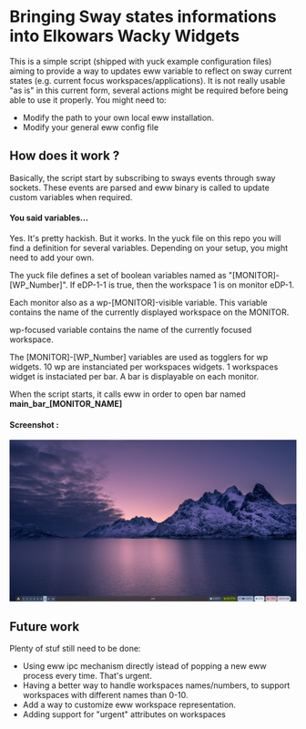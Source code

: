 # Bringing Sway states informations into Elkowars Wacky Widgets

This is a simple script (shipped with yuck example configuration files) aiming to provide a way to updates eww variable to reflect on sway current states (e.g. current focus workspaces/applications).
It is not really usable "as is" in this current form, several actions might be required before being able to use it properly. You might need to:
- Modify the path to your own local eww installation.
- Modify your general eww config file

## How does it work ? 
Basically, the script start by subscribing to sways events through sway sockets.
These events are parsed and eww binary is called to update custom variables when required. 

#### You said variables...
Yes. It's pretty hackish. But it works. 
In the yuck file on this repo you will find a definition for several variables. 
Depending on your setup, you might need to add your own.

The yuck file defines a set of boolean variables named as "[MONITOR]-[WP\_Number]".
If eDP-1-1 is true, then the workspace 1 is on monitor eDP-1.

Each monitor also as a wp-[MONITOR]-visible variable. This variable contains the name of the currently displayed workspace on the MONITOR.

wp-focused variable contains the name of the currently focused workspace.

The [MONITOR]-[WP\_Number] variables are used as togglers for wp widgets.
10 wp are instanciated per workspaces widgets.
1 workspaces widget is instaciated per bar. 
A bar is displayable on each monitor.

When the script starts, it calls eww in order to open bar named __main\_bar\_[MONITOR_NAME]__

#### Screenshot :
![A screenshot](screenshot_example.png "A screenshot of what you can get")

## Future work
Plenty of stuf still need to be done:
- Using eww ipc mechanism directly istead of popping a new eww process every time. That's urgent.
- Having a better way to handle workspaces names/numbers, to support workspaces with different names than 0-10.
- Add a way to customize eww workspace representation. 
- Adding support for "urgent" attributes on workspaces
